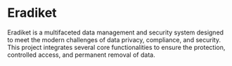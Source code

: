 # Eradiket
Eradiket is a multifaceted data management and security system designed to meet the modern challenges of data privacy, compliance, and security. This project integrates several core functionalities to ensure the protection, controlled access, and permanent removal of data.
